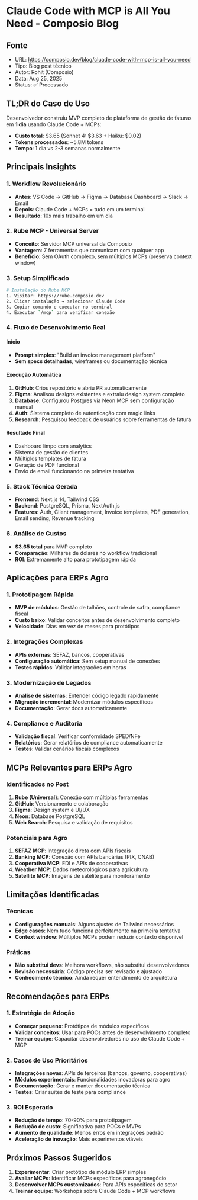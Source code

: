 # Claude Code with MCP is All You Need - Composio Blog

## Fonte
- URL: https://composio.dev/blog/cluade-code-with-mcp-is-all-you-need
- Tipo: Blog post técnico
- Autor: Rohit (Composio)
- Data: Aug 25, 2025
- Status: ✅ Processado

## TL;DR do Caso de Uso
Desenvolvedor construiu MVP completo de plataforma de gestão de faturas em **1 dia** usando Claude Code + MCPs:
- **Custo total**: $3.65 (Sonnet 4: $3.63 + Haiku: $0.02)
- **Tokens processados**: ~5.8M tokens
- **Tempo**: 1 dia vs 2-3 semanas normalmente

## Principais Insights

### 1. Workflow Revolucionário
- **Antes**: VS Code → GitHub → Figma → Database Dashboard → Slack → Email
- **Depois**: Claude Code + MCPs = tudo em um terminal
- **Resultado**: 10x mais trabalho em um dia

### 2. Rube MCP - Universal Server
- **Conceito**: Servidor MCP universal da Composio
- **Vantagem**: 7 ferramentas que comunicam com qualquer app
- **Benefício**: Sem OAuth complexo, sem múltiplos MCPs (preserva context window)

### 3. Setup Simplificado
```bash
# Instalação do Rube MCP
1. Visitar: https://rube.composio.dev
2. Clicar instalação → selecionar Claude Code
3. Copiar comando e executar no terminal
4. Executar `/mcp` para verificar conexão
```

### 4. Fluxo de Desenvolvimento Real

#### Início
- **Prompt simples**: "Build an invoice management platform"
- **Sem specs detalhadas**, wireframes ou documentação técnica

#### Execução Automática
1. **GitHub**: Criou repositório e abriu PR automaticamente
2. **Figma**: Analisou designs existentes e extraiu design system completo
3. **Database**: Configurou Postgres via Neon MCP sem configuração manual
4. **Auth**: Sistema completo de autenticação com magic links
5. **Research**: Pesquisou feedback de usuários sobre ferramentas de fatura

#### Resultado Final
- Dashboard limpo com analytics
- Sistema de gestão de clientes
- Múltiplos templates de fatura
- Geração de PDF funcional
- Envio de email funcionando na primeira tentativa

### 5. Stack Técnica Gerada
- **Frontend**: Next.js 14, Tailwind CSS
- **Backend**: PostgreSQL, Prisma, NextAuth.js
- **Features**: Auth, Client management, Invoice templates, PDF generation, Email sending, Revenue tracking

### 6. Análise de Custos
- **$3.65 total** para MVP completo
- **Comparação**: Milhares de dólares no workflow tradicional
- **ROI**: Extremamente alto para prototipagem rápida

## Aplicações para ERPs Agro

### 1. Prototipagem Rápida
- **MVP de módulos**: Gestão de talhões, controle de safra, compliance fiscal
- **Custo baixo**: Validar conceitos antes de desenvolvimento completo
- **Velocidade**: Dias em vez de meses para protótipos

### 2. Integrações Complexas
- **APIs externas**: SEFAZ, bancos, cooperativas
- **Configuração automática**: Sem setup manual de conexões
- **Testes rápidos**: Validar integrações em horas

### 3. Modernização de Legados
- **Análise de sistemas**: Entender código legado rapidamente
- **Migração incremental**: Modernizar módulos específicos
- **Documentação**: Gerar docs automaticamente

### 4. Compliance e Auditoria
- **Validação fiscal**: Verificar conformidade SPED/NFe
- **Relatórios**: Gerar relatórios de compliance automaticamente
- **Testes**: Validar cenários fiscais complexos

## MCPs Relevantes para ERPs Agro

### Identificados no Post
1. **Rube (Universal)**: Conexão com múltiplas ferramentas
2. **GitHub**: Versionamento e colaboração
3. **Figma**: Design system e UI/UX
4. **Neon**: Database PostgreSQL
5. **Web Search**: Pesquisa e validação de requisitos

### Potenciais para Agro
1. **SEFAZ MCP**: Integração direta com APIs fiscais
2. **Banking MCP**: Conexão com APIs bancárias (PIX, CNAB)
3. **Cooperativa MCP**: EDI e APIs de cooperativas
4. **Weather MCP**: Dados meteorológicos para agricultura
5. **Satellite MCP**: Imagens de satélite para monitoramento

## Limitações Identificadas

### Técnicas
- **Configurações manuais**: Alguns ajustes de Tailwind necessários
- **Edge cases**: Nem tudo funciona perfeitamente na primeira tentativa
- **Context window**: Múltiplos MCPs podem reduzir contexto disponível

### Práticas
- **Não substitui devs**: Melhora workflows, não substitui desenvolvedores
- **Revisão necessária**: Código precisa ser revisado e ajustado
- **Conhecimento técnico**: Ainda requer entendimento de arquitetura

## Recomendações para ERPs

### 1. Estratégia de Adoção
- **Começar pequeno**: Protótipos de módulos específicos
- **Validar conceitos**: Usar para POCs antes de desenvolvimento completo
- **Treinar equipe**: Capacitar desenvolvedores no uso de Claude Code + MCP

### 2. Casos de Uso Prioritários
- **Integrações novas**: APIs de terceiros (bancos, governo, cooperativas)
- **Módulos experimentais**: Funcionalidades inovadoras para agro
- **Documentação**: Gerar e manter documentação técnica
- **Testes**: Criar suites de teste para compliance

### 3. ROI Esperado
- **Redução de tempo**: 70-90% para prototipagem
- **Redução de custo**: Significativa para POCs e MVPs
- **Aumento de qualidade**: Menos erros em integrações padrão
- **Aceleração de inovação**: Mais experimentos viáveis

## Próximos Passos Sugeridos
1. **Experimentar**: Criar protótipo de módulo ERP simples
2. **Avaliar MCPs**: Identificar MCPs específicos para agronegócio
3. **Desenvolver MCPs customizados**: Para APIs específicas do setor
4. **Treinar equipe**: Workshops sobre Claude Code + MCP workflows

